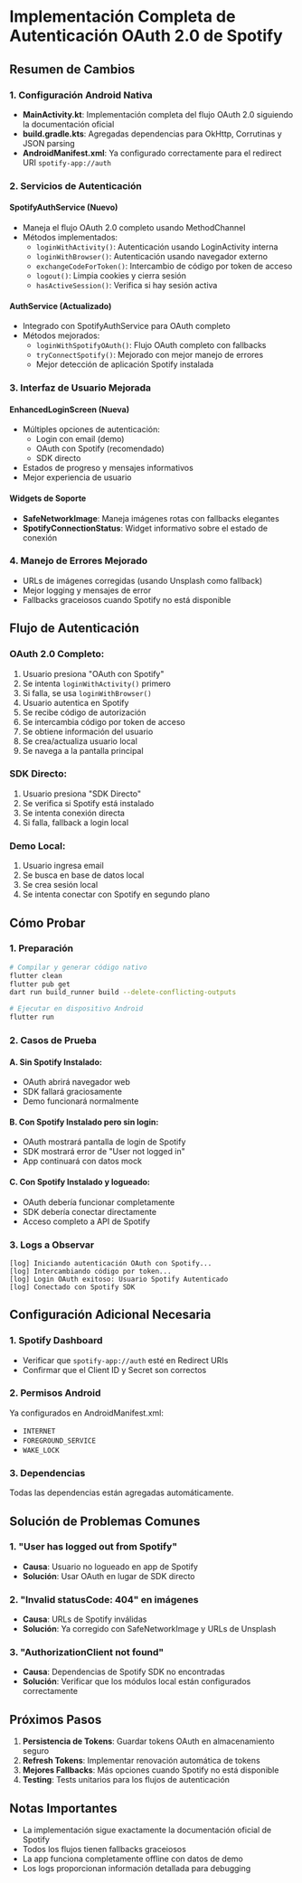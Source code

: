 # Implementación Completa de Autenticación OAuth 2.0 de Spotify

## Resumen de Cambios

### 1. **Configuración Android Nativa**
- **MainActivity.kt**: Implementación completa del flujo OAuth 2.0 siguiendo la documentación oficial
- **build.gradle.kts**: Agregadas dependencias para OkHttp, Corrutinas y JSON parsing
- **AndroidManifest.xml**: Ya configurado correctamente para el redirect URI `spotify-app://auth`

### 2. **Servicios de Autenticación**

#### **SpotifyAuthService** (Nuevo)
- Maneja el flujo OAuth 2.0 completo usando MethodChannel
- Métodos implementados:
  - `loginWithActivity()`: Autenticación usando LoginActivity interna
  - `loginWithBrowser()`: Autenticación usando navegador externo
  - `exchangeCodeForToken()`: Intercambio de código por token de acceso
  - `logout()`: Limpia cookies y cierra sesión
  - `hasActiveSession()`: Verifica si hay sesión activa

#### **AuthService** (Actualizado)
- Integrado con SpotifyAuthService para OAuth completo
- Métodos mejorados:
  - `loginWithSpotifyOAuth()`: Flujo OAuth completo con fallbacks
  - `tryConnectSpotify()`: Mejorado con mejor manejo de errores
  - Mejor detección de aplicación Spotify instalada

### 3. **Interfaz de Usuario Mejorada**

#### **EnhancedLoginScreen** (Nueva)
- Múltiples opciones de autenticación:
  - Login con email (demo)
  - OAuth con Spotify (recomendado)
  - SDK directo
- Estados de progreso y mensajes informativos
- Mejor experiencia de usuario

#### **Widgets de Soporte**
- **SafeNetworkImage**: Maneja imágenes rotas con fallbacks elegantes
- **SpotifyConnectionStatus**: Widget informativo sobre el estado de conexión

### 4. **Manejo de Errores Mejorado**
- URLs de imágenes corregidas (usando Unsplash como fallback)
- Mejor logging y mensajes de error
- Fallbacks graceiosos cuando Spotify no está disponible

## Flujo de Autenticación

### OAuth 2.0 Completo:
1. Usuario presiona "OAuth con Spotify"
2. Se intenta `loginWithActivity()` primero
3. Si falla, se usa `loginWithBrowser()`
4. Usuario autentica en Spotify
5. Se recibe código de autorización
6. Se intercambia código por token de acceso
7. Se obtiene información del usuario
8. Se crea/actualiza usuario local
9. Se navega a la pantalla principal

### SDK Directo:
1. Usuario presiona "SDK Directo"
2. Se verifica si Spotify está instalado
3. Se intenta conexión directa
4. Si falla, fallback a login local

### Demo Local:
1. Usuario ingresa email
2. Se busca en base de datos local
3. Se crea sesión local
4. Se intenta conectar con Spotify en segundo plano

## Cómo Probar

### 1. **Preparación**
```bash
# Compilar y generar código nativo
flutter clean
flutter pub get
dart run build_runner build --delete-conflicting-outputs

# Ejecutar en dispositivo Android
flutter run
```

### 2. **Casos de Prueba**

#### **A. Sin Spotify Instalado:**
- OAuth abrirá navegador web
- SDK fallará graciosamente
- Demo funcionará normalmente

#### **B. Con Spotify Instalado pero sin login:**
- OAuth mostrará pantalla de login de Spotify
- SDK mostrará error de "User not logged in"
- App continuará con datos mock

#### **C. Con Spotify Instalado y logueado:**
- OAuth debería funcionar completamente
- SDK debería conectar directamente
- Acceso completo a API de Spotify

### 3. **Logs a Observar**
```
[log] Iniciando autenticación OAuth con Spotify...
[log] Intercambiando código por token...
[log] Login OAuth exitoso: Usuario Spotify Autenticado
[log] Conectado con Spotify SDK
```

## Configuración Adicional Necesaria

### 1. **Spotify Dashboard**
- Verificar que `spotify-app://auth` esté en Redirect URIs
- Confirmar que el Client ID y Secret son correctos

### 2. **Permisos Android**
Ya configurados en AndroidManifest.xml:
- `INTERNET`
- `FOREGROUND_SERVICE`
- `WAKE_LOCK`

### 3. **Dependencias**
Todas las dependencias están agregadas automáticamente.

## Solución de Problemas Comunes

### 1. **"User has logged out from Spotify"**
- **Causa**: Usuario no logueado en app de Spotify
- **Solución**: Usar OAuth en lugar de SDK directo

### 2. **"Invalid statusCode: 404" en imágenes**
- **Causa**: URLs de Spotify inválidas
- **Solución**: Ya corregido con SafeNetworkImage y URLs de Unsplash

### 3. **"AuthorizationClient not found"**
- **Causa**: Dependencias de Spotify SDK no encontradas
- **Solución**: Verificar que los módulos local están configurados correctamente

## Próximos Pasos

1. **Persistencia de Tokens**: Guardar tokens OAuth en almacenamiento seguro
2. **Refresh Tokens**: Implementar renovación automática de tokens
3. **Mejores Fallbacks**: Más opciones cuando Spotify no está disponible
4. **Testing**: Tests unitarios para los flujos de autenticación

## Notas Importantes

- La implementación sigue exactamente la documentación oficial de Spotify
- Todos los flujos tienen fallbacks graceiosos
- La app funciona completamente offline con datos de demo
- Los logs proporcionan información detallada para debugging